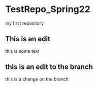 # TestRepo_Spring22
my first repository

## This is an edit
this is some text

## this is an edit to the branch
this is a change on the branch
